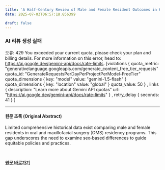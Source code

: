 ```yaml
---
title: 'A Half-Century Review of Male and Female Resident Outcomes in Oral and Maxillofacial Surgery: A Single-Institution Report'
date: 2025-07-03T06:57:18.856399

draft: false
---
```


### AI 리뷰 생성 실패
오류: 429 You exceeded your current quota, please check your plan and billing details. For more information on this error, head to: https://ai.google.dev/gemini-api/docs/rate-limits. [violations {
  quota_metric: "generativelanguage.googleapis.com/generate_content_free_tier_requests"
  quota_id: "GenerateRequestsPerDayPerProjectPerModel-FreeTier"
  quota_dimensions {
    key: "model"
    value: "gemini-1.5-flash"
  }
  quota_dimensions {
    key: "location"
    value: "global"
  }
  quota_value: 50
}
, links {
  description: "Learn more about Gemini API quotas"
  url: "https://ai.google.dev/gemini-api/docs/rate-limits"
}
, retry_delay {
  seconds: 41
}
]

---

#### 원문 초록 (Original Abstract)
Limited comprehensive historical data exist comparing male and female residents in oral and maxillofacial surgery (OMS) residency programs. This gap underscores the need to examine sex-based differences to guide equitable policies and practices.

<br>

**[원문 바로가기](https://www.joms.org/article/S0278-2391(25)00181-8/fulltext?rss=yes)**
